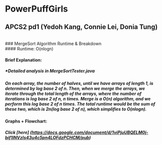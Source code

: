# PowerPuffGirls
## APCS2 pd1 (Yedoh Kang, Connie Lei, Donia Tung)

<br />
### MergeSort Algorithm Runtime & Breakdown
<br />
#### Runtime: O(nlogn)

#### Brief Explanation:
##### *Detailed analysis in MergeSortTester.java
##### On each array, the number of halves, until we have arrays of length 1, is determined by log base 2 of n. Then, when we merge the arrays, we iterate through the total length of the arrays, where the number of iterations is log base 2 of n, n times. Merge is a O(n) algorithm, and we perform this log base 2 of n times. The total runtime would be the sum of these two, which is 2n(log base 2 of n), which simplifies to O(nlogn).

#### Graphs + Flowchart:
##### Click [here] (https://docs.google.com/document/d/1viPjuUBQELM0j-bif1lNVzls43u4c5pn4LOFdzPCHCM/pub)
